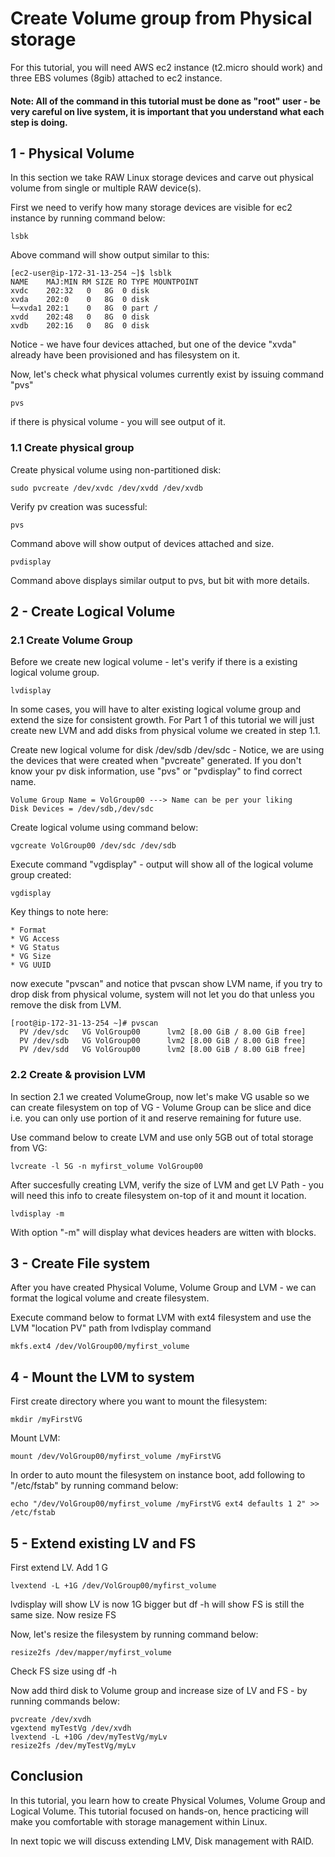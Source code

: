 # Create Volume group from Physical storage

For this tutorial, you will need AWS ec2 instance (t2.micro should work) and three EBS volumes (8gib) attached to ec2 instance.

#### Note: All of the command in this tutorial must be done as "root" user - be very careful on live system, it is important that you understand what each step is doing. 


## 1 -  Physical Volume

In this section we take RAW Linux storage devices and carve out physical volume from single or multiple RAW device(s).

First we need to verify how many storage devices are visible for ec2 instance by running command below:

```
lsbk
```

Above command will show output similar to this:

```
[ec2-user@ip-172-31-13-254 ~]$ lsblk
NAME    MAJ:MIN RM SIZE RO TYPE MOUNTPOINT
xvdc    202:32   0   8G  0 disk
xvda    202:0    0   8G  0 disk
└─xvda1 202:1    0   8G  0 part /
xvdd    202:48   0   8G  0 disk
xvdb    202:16   0   8G  0 disk
```

Notice - we have four devices attached, but one of the device "xvda" already have been provisioned and has filesystem on it.

Now, let's check what physical volumes currently exist by issuing command "pvs"

```
pvs
```

if there is physical volume - you will see output of it.

### 1.1 Create physical group

Create physical volume using non-partitioned disk:

```
sudo pvcreate /dev/xvdc /dev/xvdd /dev/xvdb

```

Verify pv creation was sucessful:

```
pvs
```

Command above will show output of devices attached and size.

```
pvdisplay
```

Command above displays similar output to pvs, but bit with more details.

## 2 -  Create Logical Volume 

### 2.1  Create Volume Group

Before we create new logical volume - let's verify if there is a existing logical volume group. 

```
lvdisplay
```

In some cases, you will have to alter existing logical volume group and extend the size for consistent growth. For Part 1 of this tutorial we will just create new LVM and add disks from physical volume we created in step 1.1.


Create new logical volume for disk /dev/sdb /dev/sdc - Notice, we are using the devices that were created when "pvcreate" generated.  If you don't know your pv disk information, use "pvs" or "pvdisplay" to find correct name.

```
Volume Group Name = VolGroup00 ---> Name can be per your liking 
Disk Devices = /dev/sdb,/dev/sdc
```

Create logical volume using command below:

```
vgcreate VolGroup00 /dev/sdc /dev/sdb 
```


Execute command "vgdisplay" - output will show all of the logical volume group created:

```
vgdisplay
```

Key things to note here:

```
* Format
* VG Access
* VG Status
* VG Size
* VG UUID 
```

now execute "pvscan" and notice that pvscan show LVM name, if you try to drop disk from physical volume, system will not let you do that unless you remove the disk from LVM.

```
[root@ip-172-31-13-254 ~]# pvscan
  PV /dev/sdc   VG VolGroup00      lvm2 [8.00 GiB / 8.00 GiB free]
  PV /dev/sdb   VG VolGroup00      lvm2 [8.00 GiB / 8.00 GiB free]
  PV /dev/sdd   VG VolGroup00      lvm2 [8.00 GiB / 8.00 GiB free]
```

### 2.2  Create & provision LVM

In section 2.1 we created VolumeGroup, now let's make VG usable so we can create filesystem on top of VG - Volume Group can be slice and dice i.e. you can only use portion of it and reserve remaining for future use.

Use command below to create LVM and use only 5GB out of total storage from VG:

```
lvcreate -l 5G -n myfirst_volume VolGroup00
```

After succesfully creating LVM, verify the size of LVM and get LV Path - you will need this info to create filesystem on-top of it and mount it location.

```
lvdisplay -m
```

With option "-m" will display what devices headers are witten with blocks.

## 3 -  Create File system

After you have created Physical Volume, Volume Group and LVM - we can format the logical volume and create filesystem.

Execute command below to format LVM with ext4 filesystem and use the LVM "location PV" path  from lvdisplay command

```
mkfs.ext4 /dev/VolGroup00/myfirst_volume
```

## 4 -  Mount the LVM to system

First create directory where you want to mount the filesystem:

```
mkdir /myFirstVG
```

Mount LVM:

```
mount /dev/VolGroup00/myfirst_volume /myFirstVG
```

In order to auto mount the filesystem on instance boot, add following to "/etc/fstab" by running command below:

```
echo "/dev/VolGroup00/myfirst_volume /myFirstVG ext4 defaults 1 2" >> /etc/fstab
```

## 5 - Extend existing LV and FS

First extend LV. Add 1 G


```
lvextend -L +1G /dev/VolGroup00/myfirst_volume
```

lvdisplay will show LV is now 1G bigger but df -h will show FS is still the same size. Now resize FS

Now, let's resize the filesystem by running command below:

```
resize2fs /dev/mapper/myfirst_volume
```

Check FS size using df -h

Now add third disk to Volume group and increase size of LV and FS - by running commands below:

```
pvcreate /dev/xvdh 
vgextend myTestVg /dev/xvdh 
lvextend -L +10G /dev/myTestVg/myLv
resize2fs /dev/myTestVg/myLv
```





## Conclusion

In this tutorial, you learn how to create Physical Volumes, Volume Group and Logical Volume. This tutorial focused on hands-on, hence practicing will make you comfortable with storage management within Linux.  

In next topic we will discuss extending LMV, Disk management with RAID. 








